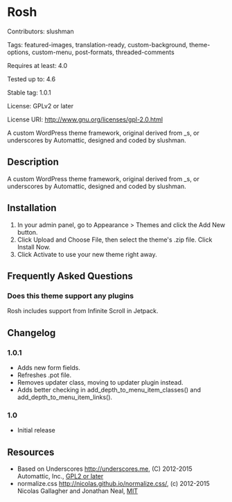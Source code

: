 # Rosh

Contributors: slushman

Tags: featured-images, translation-ready, custom-background, theme-options, custom-menu, post-formats, threaded-comments

Requires at least: 4.0

Tested up to: 4.6

Stable tag: 1.0.1

License: GPLv2 or later

License URI: http://www.gnu.org/licenses/gpl-2.0.html

A custom WordPress theme framework, original derived from _s, or underscores by Automattic, designed and coded by slushman.



## Description

A custom WordPress theme framework, original derived from _s, or underscores by Automattic, designed and coded by slushman.



## Installation

1. In your admin panel, go to Appearance > Themes and click the Add New button.
2. Click Upload and Choose File, then select the theme's .zip file. Click Install Now.
3. Click Activate to use your new theme right away.



## Frequently Asked Questions

### Does this theme support any plugins

Rosh includes support from Infinite Scroll in Jetpack.



## Changelog

### 1.0.1
* Adds new form fields.
* Refreshes .pot file.
* Removes updater class, moving to updater plugin instead.
* Adds better checking in add_depth_to_menu_item_classes() and add_depth_to_menu_item_links().

### 1.0
* Initial release



## Resources

* Based on Underscores http://underscores.me, (C) 2012-2015 Automattic, Inc., [GPL2 or later](https://www.gnu.org/licenses/gpl-2.0.html)
* normalize.css http://nicolas.github.io/normalize.css/, (c) 2012-2015 Nicolas Gallagher and Jonathan Neal, [MIT](http://opensource.org/licenses/MIT)
